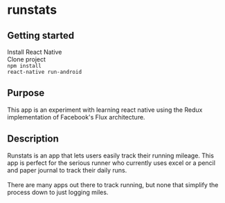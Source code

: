 # runstats

## Getting started
Install React Native
<br/>Clone project
<br/>`npm install`
<br/>`react-native run-android`

## Purpose
This app is an experiment with learning react native using the Redux implementation of Facebook's Flux architecture.

## Description
Runstats is an app that lets users easily track their running mileage.  This app is perfect for the serious runner who currently uses excel or a pencil and paper journal to track their daily runs.
<br><br>
There are many apps out there to track running, but none that simplify the process down to just logging miles.
